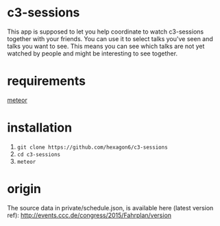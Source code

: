 # c3-sessions
This app is supposed to  let  you help coordinate to watch c3-sessions together with your friends. You can use it to select talks you've seen and talks you want to see. This means you can see which talks are not yet watched by people and might be interesting to see together.

# requirements

[meteor](https://meteor.com)

# installation
1. `git clone https://github.com/hexagon6/c3-sessions`
2. `cd c3-sessions`
3. `meteor`

# origin
The source data in private/schedule.json, is available here (latest version ref): http://events.ccc.de/congress/2015/Fahrplan/version
